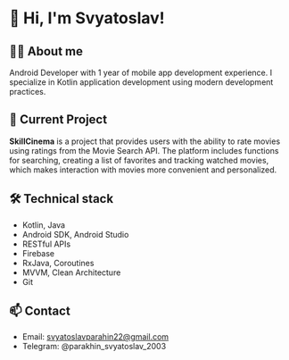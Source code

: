 # 👋 Hi, I'm Svyatoslav!

## 👨‍💻 About me
Android Developer with 1 year of mobile app development experience. I specialize in Kotlin application development using modern development practices.

## 🚀 Current Project
**SkillCinema** is a project that provides users with the ability to rate movies using ratings from the Movie Search API. The platform includes functions for searching, creating a list of favorites and tracking watched movies, which makes interaction with movies more convenient and personalized.

## 🛠 Technical stack
- Kotlin, Java
- Android SDK, Android Studio
- RESTful APIs
- Firebase
- RxJava, Coroutines
- MVVM, Clean Architecture
- Git

## 📫 Contact
- Email: svyatoslavparahin22@gmail.com
- Telegram: @parakhin_svyatoslav_2003
